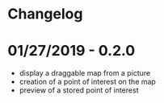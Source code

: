 # Changelog

# 01/27/2019 - 0.2.0

* display a draggable map from a picture
* creation of a point of interest on the map
* preview of a stored point of interest
